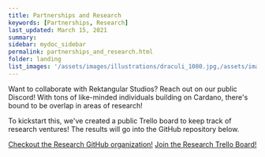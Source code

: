 ```yaml
---
title: Partnerships and Research
keywords: [Partnerships, Research]
last_updated: March 15, 2021
summary: 
sidebar: mydoc_sidebar
permalink: partnerships_and_research.html
folder: landing
list_images: '/assets/images/illustrations/draculi_1080.jpg,/assets/images/illustrations/laurence_the_duelist_1080.png,/assets/images/illustrations/iscara_the_ten_thousand_guns_1080.png,/assets/images/illustrations/alpha_draculi_1080.png'
---
```


Want to collaborate with Rektangular Studios? Reach out on our public Discord! With tons of like-minded individuals building on Cardano, there's bound to be overlap in areas of research!

To kickstart this, we've created a public Trello board to keep track of research ventures! The results will go into the GitHub repository below.

[Checkout the Research GitHub organization!](https://github.com/orgs/NFTJointResearch/)
[Join the Research Trello Board!](https://trello.com/b/3ErMw0Od/public-research)
